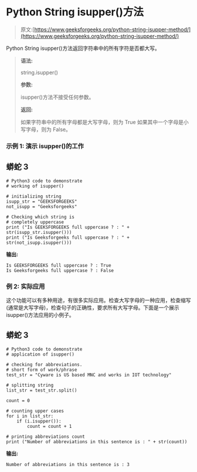 # Python String isupper()方法

> 原文:[https://www.geeksforgeeks.org/python-string-isupper-method/](https://www.geeksforgeeks.org/python-string-isupper-method/)

Python String isupper()方法返回字符串中的所有字符是否都大写。

> **语法:**
> 
> string.isupper()
> 
> **参数:**
> 
> isupper()方法不接受任何参数。
> 
> **返回:**
> 
> 如果字符串中的所有字母都是大写字母，则为 True 如果其中一个字母是小写字母，则为 False。

### **示例 1:** 演示 isupper()的工作

## 蟒蛇 3

```
# Python3 code to demonstrate
# working of isupper()

# initializing string
isupp_str = "GEEKSFORGEEKS"
not_isupp = "Geeksforgeeks"

# Checking which string is
# completely uppercase
print ("Is GEEKSFORGEEKS full uppercase ? : " + str(isupp_str.isupper()))
print ("Is Geeksforgeeks full uppercase ? : " + str(not_isupp.isupper()))
```

**输出:**

```
Is GEEKSFORGEEKS full uppercase ? : True
Is Geeksforgeeks full uppercase ? : False
```

### 例 2: **实际应用**

这个功能可以有多种用途，有很多实际应用。检查大写字母的一种应用，检查缩写(通常是大写字母)，检查句子的正确性，要求所有大写字母。下面是一个展示 isupper()方法应用的小例子。

## 蟒蛇 3

```
# Python3 code to demonstrate
# application of isupper()

# checking for abbreviations.
# short form of work/phrase
test_str = "Cyware is US based MNC and works in IOT technology"

# splitting string
list_str = test_str.split()

count = 0

# counting upper cases
for i in list_str:
    if (i.isupper()):
        count = count + 1

# printing abbreviations count
print ("Number of abbreviations in this sentence is : " + str(count))
```

**输出:**

```
Number of abbreviations in this sentence is : 3
```